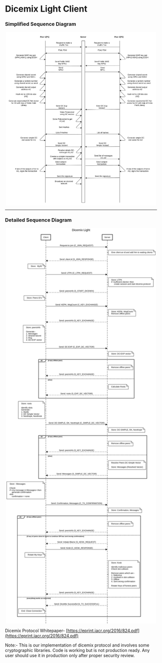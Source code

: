 # Dicemix Light Client

### Simplified Sequence Diagram

<p align="center">
    <img align="center" src="docs/simplified_sequence diagram.jpg" width="500px" alt="simplified_sequence diagram" />
</p>

<hr>

### Detailed Sequence Diagram

<p align="center">
    <img align="center" src="docs/detailed_sequence diagram.png" width="500px" alt="detailed_sequence diagram" />
</p>

Dicemix Protocol Whitepaper- [https://eprint.iacr.org/2016/824.pdf](https://eprint.iacr.org/2016/824.pdf)

Note:- This is our implementation of dicemix protocol and involves some cryptographic libraries. Code is working but is not production ready. Any user should use it in production only after proper security review.
